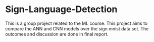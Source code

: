 # Sign-Language-Detection
This is a group project related to the ML course. 
This project aims to compare the ANN and CNN models over the sign mnist data set.
The outcomes and discussion are done in final report.
